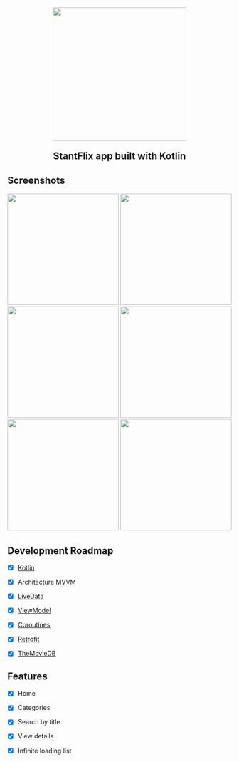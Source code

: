 <h2 align="center">

<img src="https://user-images.githubusercontent.com/94938103/169182300-94428503-0c84-4ed2-9c14-d1c459413ae8.png" width="300" >


StantFlix app built with Kotlin
</h2>


  
## Screenshots

<p align="center">



<img src="https://user-images.githubusercontent.com/94938103/171726073-4a0a503b-e480-43ae-8d31-07e2b461a3a7.png" width="250" >
 
<img src="https://user-images.githubusercontent.com/94938103/171726215-4ec740d6-f4f2-42c6-8d6c-561935722f55.png" width="250"> 
  
<img src="https://user-images.githubusercontent.com/94938103/169182484-08214d94-75a1-4081-add3-fb0670612013.png" width="250">   
 
<img src="https://user-images.githubusercontent.com/94938103/169182488-f075880a-8bd3-40bf-aab7-67892b47d2c7.png" width="250">     

<img src="https://user-images.githubusercontent.com/94938103/171726463-c7c982e1-0619-4b6b-b028-6577dd97d2f6.png" width="250">     
  
<img src="https://user-images.githubusercontent.com/94938103/169185129-12fb73d4-827c-4506-8658-3e323c501838.gif" width="250" >       
  

</p>



## Development Roadmap

- [x] [Kotlin](https://kotlinlang.org/)
- [x] Architecture MVVM
- [x] [LiveData](https://developer.android.com/topic/libraries/architecture/livedata)
- [x] [ViewModel](https://developer.android.com/topic/libraries/architecture/viewmodel)
- [x] [Coroutines](https://developer.android.com/topic/libraries/architecture/coroutines)
- [x] [Retrofit](https://square.github.io/retrofit/)
- [x] [TheMovieDB](https://developers.themoviedb.org/3/getting-started/introduction)


## Features

- [x] Home
- [x] Categories
- [x] Search by title
- [x] View details
- [x] Infinite loading list








